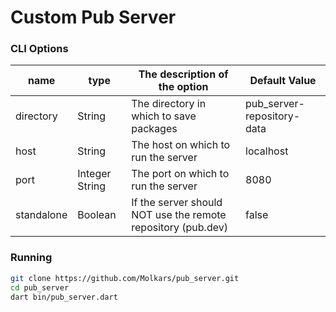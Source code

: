 # Custom Pub Server

### CLI Options
| **name** | **type** | **The description of the option** | **Default Value** | 
| ---- | ---- | ------------------------------------------------------------ | -------------------------- |
| directory | String | The directory in which to save packages | pub_server-repository-data |
| host | String | The host on which to run the server | localhost |
| port | Integer String | The port on which to run the server | 8080 | 
| standalone | Boolean | If the server should NOT use the remote repository (pub.dev) | false |

### Running
```bash
git clone https://github.com/Molkars/pub_server.git
cd pub_server
dart bin/pub_server.dart
```